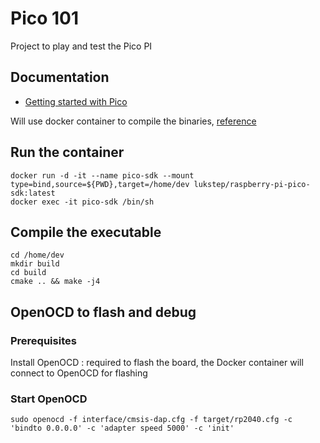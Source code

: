 # Pico 101

Project to play and test the Pico PI

## Documentation

- [Getting started with Pico](https://datasheets.raspberrypi.com/pico/getting-started-with-pico.pdf)

Will use docker container to compile the binaries, [reference](https://github.com/lukstep/raspberry-pi-pico-docker-sdk)

## Run the container

```shell
docker run -d -it --name pico-sdk --mount type=bind,source=${PWD},target=/home/dev lukstep/raspberry-pi-pico-sdk:latest
docker exec -it pico-sdk /bin/sh
```

## Compile the executable

```shell
cd /home/dev
mkdir build
cd build
cmake .. && make -j4
```

## OpenOCD to flash and debug

### Prerequisites

Install OpenOCD : required to flash the board, the Docker container will connect to OpenOCD for flashing

### Start OpenOCD

```shell
sudo openocd -f interface/cmsis-dap.cfg -f target/rp2040.cfg -c 'bindto 0.0.0.0' -c 'adapter speed 5000' -c 'init'
```


